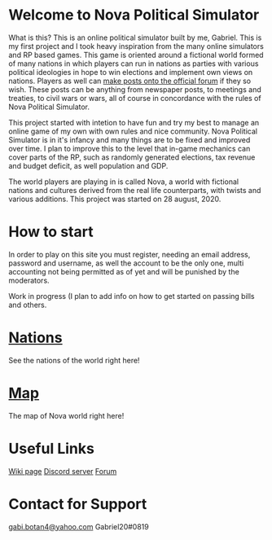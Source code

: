 # Welcome to Nova Political Simulator

What is this? This is an online political simulator built by me, Gabriel. This is my first project and I took heavy inspiration from the many online simulators and RP based games. This game is oriented around a fictional world formed of many nations in which players can run in nations as parties with various political ideologies in hope to win elections and implement own views on nations. Players as well can [make posts onto the official forum](https://nova-polsim.freeforums.net/) if they so wish. These posts can be anything from newspaper posts, to meetings and treaties, to civil wars or wars, all of course in concordance with the rules of Nova Political Simulator.

This project started with intetion to have fun and try my best to manage an online game of my own with own rules and nice community. Nova Political Simulator is in it's infancy and many things are to be fixed and improved over time. I plan to improve this to the level that in-game mechanics can cover parts of the RP, such as randomly generated elections, tax revenue and budget deficit, as well population and GDP.

The world players are playing in is called Nova, a world with fictional nations and cultures derived from the real life counterparts, with twists and various additions. This project was started on 28 august, 2020. 

# How to start

In order to play on this site you must register, needing an email address, password and username, as well the account to be the only one, multi accounting not being permitted as of yet and will be punished by the moderators. 

Work in progress (I plan to add info on how to get started on passing bills and others.

# [Nations](https://botangabriel.github.io/Nova-Political-Simulator/nations)

See the nations of the world right here!

# [Map](https://botangabriel.github.io/Nova-Political-Simulator/map)

The map of Nova world right here!

# Useful Links

[Wiki page](https://nova-political-simulator.fandom.com/wiki/Nova_Political_Simulator_Wiki)
[Discord server](https://discord.gg/wPzWnjy)
[Forum](https://nova-polsim.freeforums.net/)

# Contact for Support

gabi.botan4@yahoo.com
Gabriel20#0819
